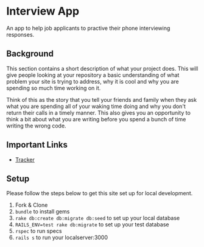 # Interview App

An app to help job applicants to practive their phone interviewing responses.

## Background

This section contains a short description of what your project does. This will give people looking at your repository a basic understanding of what problem your site is trying to address, why it is cool and why you are spending so much time working on it.

Think of this as the story that you tell your friends and family when they ask what you are spending all of your waking time doing and why you don't return their calls in a timely manner. This also gives you an opportunity to think a bit about what you are writing before you spend a bunch of time writing the wrong code.

## Important Links

* [Tracker](https://www.pivotaltracker.com/n/projects/1111920)

## Setup

Please follow the steps below to get this site set up for local development.

1. Fork & Clone
1. `bundle` to install gems
1. `rake db:create db:migrate db:seed` to set up your local database
1. `RAILS_ENV=test rake db:migrate` to set up your test database
1. `rspec` to run specs
1. `rails s` to run your localserver:3000